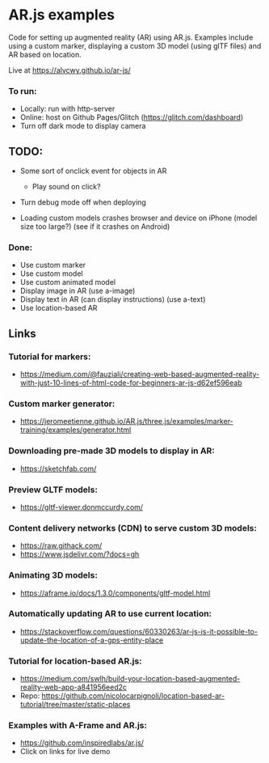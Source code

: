 # AR.js examples

Code for setting up augmented reality (AR) using AR.js. Examples include using a custom marker, displaying a custom 3D model (using glTF files) and AR based on location.

Live at https://alvcwy.github.io/ar-js/

### To run:
- Locally: run with http-server
- Online: host on Github Pages/Glitch (https://glitch.com/dashboard)
- Turn off dark mode to display camera

## TODO:
- Some sort of onclick event for objects in AR
    - Play sound on click?
- Turn debug mode off when deploying

- Loading custom models crashes browser and device on iPhone (model size too large?) (see if it crashes on Android)


### Done:
- Use custom marker
- Use custom model
- Use custom animated model
- Display image in AR (use a-image)
- Display text in AR (can display instructions) (use a-text)
- Use location-based AR


## Links
### Tutorial for markers:
- https://medium.com/@fauziali/creating-web-based-augmented-reality-with-just-10-lines-of-html-code-for-beginners-ar-js-d62ef596eab

### Custom marker generator:
- https://jeromeetienne.github.io/AR.js/three.js/examples/marker-training/examples/generator.html

### Downloading pre-made 3D models to display in AR:
- https://sketchfab.com/

### Preview GLTF models:
- https://gltf-viewer.donmccurdy.com/

### Content delivery networks (CDN) to serve custom 3D models:
- https://raw.githack.com/
- https://www.jsdelivr.com/?docs=gh 

### Animating 3D models:
- https://aframe.io/docs/1.3.0/components/gltf-model.html

### Automatically updating AR to use current location:
- https://stackoverflow.com/questions/60330263/ar-js-is-it-possible-to-update-the-location-of-a-gps-entity-place

### Tutorial for location-based AR.js:
- https://medium.com/swlh/build-your-location-based-augmented-reality-web-app-a841956eed2c 
- Repo: https://github.com/nicolocarpignoli/location-based-ar-tutorial/tree/master/static-places 

### Examples with A-Frame and AR.js:
- https://github.com/inspiredlabs/ar.js/
- Click on links for live demo